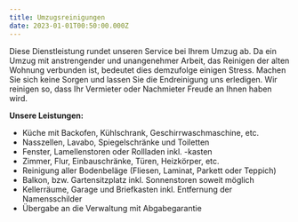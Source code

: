 ```yaml
---
title: Umzugsreinigungen
date: 2023-01-01T00:50:00.000Z
---
```


Diese Dienstleistung rundet unseren Service bei Ihrem Umzug ab.
Da ein Umzug mit anstrengender und unangenehmer Arbeit, das Reinigen der alten Wohnung verbunden ist, bedeutet dies demzufolge einigen Stress. Machen Sie sich keine Sorgen und lassen Sie die Endreinigung uns erledigen. Wir reinigen so, dass Ihr Vermieter oder Nachmieter Freude an Ihnen haben wird.

**Unsere Leistungen:**

* Küche mit Backofen, Kühlschrank, Geschirrwaschmaschine, etc.
* Nasszellen, Lavabo, Spiegelschränke und Toiletten
* Fenster, Lamellenstoren oder Rollladen inkl. -kasten
* Zimmer, Flur, Einbauschränke, Türen, Heizkörper, etc.
* Reinigung aller Bodenbeläge (Fliesen, Laminat, Parkett oder Teppich)
* Balkon, bzw. Gartensitzplatz inkl. Sonnenstoren soweit möglich
* Kellerräume, Garage und Briefkasten inkl. Entfernung der Namensschilder
* Übergabe an die Verwaltung mit Abgabegarantie
